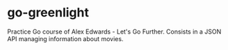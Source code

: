 # go-greenlight
Practice Go course of Alex Edwards - Let's Go Further. Consists in a JSON API managing information about movies.
